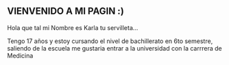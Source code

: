##  VIENVENIDO A MI PAGIN :)
Hola que tal mi Nombre es Karla tu servilleta...

Tengo 17 años y estoy cursando el nivel de bachillerato en 6to semestre, saliendo de la escuela me gustaria entrar a la universidad con la carrrera de Medicina 

